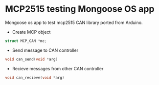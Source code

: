 # MCP2515 testing Mongoose OS app
Mongoose os app to test mcp2515 CAN library ported from Arduino.


- Create MCP object 
``` C
struct MCP_CAN *mc; 
```
- Send message to CAN controller
```C
void can_send(void *arg)
```
- Recieve messages from other CAN controller
```C
void can_recieve(void *arg)
```
